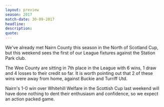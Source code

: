 ```yaml
---
layout: preview
season: 2017
match-date: 30-09-2017
headline:
description:
quote:
---
```

We've already met Nairn County this season in the North of Scotland Cup, but this weekend sees the first of our League fixtures against the Station Park club.

The Wee County are sitting in 7th place in the League with 6 wins, 1 draw and 4 losses to their credit so far. It is worth pointing out that 2 of these wins were away from home, against Buckie and Turriff Utd.

Nairn's 1-0 win over Whitehill Welfare in the Scottish Cup last weekend will have done nothing to dent their enthusiasm and confidence, so we expect an action packed game.
